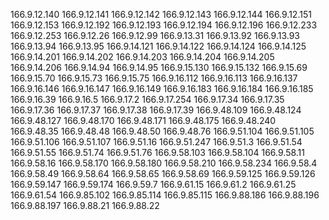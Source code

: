 166.9.12.140
166.9.12.141
166.9.12.142
166.9.12.143
166.9.12.144
166.9.12.151
166.9.12.153
166.9.12.192
166.9.12.193
166.9.12.194
166.9.12.196
166.9.12.233
166.9.12.253
166.9.12.26
166.9.12.99
166.9.13.31
166.9.13.92
166.9.13.93
166.9.13.94
166.9.13.95
166.9.14.121
166.9.14.122
166.9.14.124
166.9.14.125
166.9.14.201
166.9.14.202
166.9.14.203
166.9.14.204
166.9.14.205
166.9.14.206
166.9.14.94
166.9.14.95
166.9.15.130
166.9.15.132
166.9.15.69
166.9.15.70
166.9.15.73
166.9.15.75
166.9.16.112
166.9.16.113
166.9.16.137
166.9.16.146
166.9.16.147
166.9.16.149
166.9.16.183
166.9.16.184
166.9.16.185
166.9.16.39
166.9.16.5
166.9.17.2
166.9.17.254
166.9.17.34
166.9.17.35
166.9.17.36
166.9.17.37
166.9.17.38
166.9.17.39
166.9.48.109
166.9.48.124
166.9.48.127
166.9.48.170
166.9.48.171
166.9.48.175
166.9.48.240
166.9.48.35
166.9.48.48
166.9.48.50
166.9.48.76
166.9.51.104
166.9.51.105
166.9.51.106
166.9.51.107
166.9.51.16
166.9.51.247
166.9.51.3
166.9.51.54
166.9.51.55
166.9.51.74
166.9.51.76
166.9.58.103
166.9.58.104
166.9.58.11
166.9.58.16
166.9.58.170
166.9.58.180
166.9.58.210
166.9.58.234
166.9.58.4
166.9.58.49
166.9.58.64
166.9.58.65
166.9.58.69
166.9.59.125
166.9.59.126
166.9.59.147
166.9.59.174
166.9.59.7
166.9.61.15
166.9.61.2
166.9.61.25
166.9.61.54
166.9.85.102
166.9.85.114
166.9.85.115
166.9.88.186
166.9.88.196
166.9.88.197
166.9.88.21
166.9.88.22
